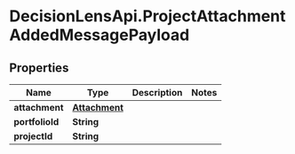 # DecisionLensApi.ProjectAttachmentAddedMessagePayload

## Properties
Name | Type | Description | Notes
------------ | ------------- | ------------- | -------------
**attachment** | [**Attachment**](Attachment.md) |  | 
**portfolioId** | **String** |  | 
**projectId** | **String** |  | 


